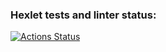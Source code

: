 ### Hexlet tests and linter status:
[![Actions Status](https://github.com/pisarevdmitry/php-project-lvl3/workflows/hexlet-check/badge.svg)](https://github.com/pisarevdmitry/php-project-lvl3/actions)